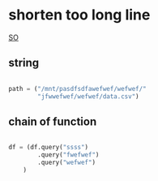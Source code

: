 

# shorten too long line

[SO](https://stackoverflow.com/questions/4172448/is-it-possible-to-break-a-long-line-to-multiple-lines-in-python ":)")

## string

```py

path = ("/mnt/pasdfsdfawefwef/wefwef/"
		"jfwwefwef/wefwef/data.csv")
```


## chain of function

```py

df = (df.query("ssss")
		.query("fwefwef")
		.query("wefwef")
	)
```

